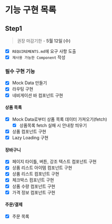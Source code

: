 # 기능 구현 목록

## Step1

> 권장 마감기한 - **5월 12일 (수)**

- [x] `REQUIREMENTS.md`에 요구 사항 도출
- [x] `재사용 가능한 Component` 작성

### 필수 구현 기능

- [x] Mock Data 만들기
- [x] 라우팅 구현
- [x] 네비게이션 바 컴포넌트 구현

#### 상품 목록

- [x] Mock Data로부터 상품 목록 데이터 가져오기(fetch)
  - [x] 상품목록 fetch 실패 시 안내창 띄우기
- [x] 상품 컴포넌트 구현
- [x] Lazy Loading 구현

#### 장바구니

- [x] 페이지 타이틀, 버튼, 강조 텍스트 컴포넌트 구현
- [x] 상품 리스트 아이템 컴포넌트 구현
- [x] 상품 리스트 컴포넌트 구현
- [x] 체크박스 컴포넌트 구현
- [x] 상품 수량 컴포넌트 구현
- [x] 가격 정보 컴포넌트 구현

#### 주문/결제

- [x] 주문 목록
